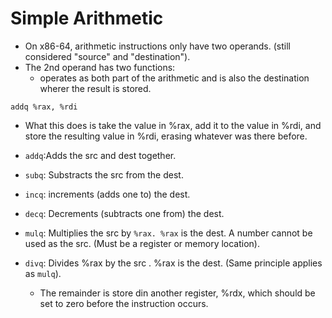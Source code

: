 # Simple Arithmetic

- On x86-64, arithmetic instructions only have two operands. (still considered "source" and "destination").
- The 2nd operand has two functions:
  - operates as both part of the arithmetic and is also the destination wherer the result is stored.

```asse
addq %rax, %rdi
```

- What this does is take the value in %rax, add it to the value in %rdi, and store the resulting value in %rdi, erasing whatever was there before.
- `addq`:Adds the src and dest together.
- `subq`: Substracts the src from the dest.
- `incq`: increments (adds one to) the dest.
- `decq`: Decrements (subtracts one from) the dest.

- `mulq`: Multiplies the src by `%rax. %rax` is the dest. A number cannot be used as the src. (Must be a register or memory location).
- `divq`: Divides %rax by the src . %rax is the dest. (Same principle applies as `mulq`).
  - The remainder is store din another register, %rdx, which should be set to zero before the instruction occurs.